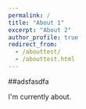 ```yaml
---
permalink: /
title: "About 1"
excerpt: "About 2"
author_profile: true
redirect_from: 
  - /abouttest/
  - /abouttest.html
---
```

##adsfasdfa 

I'm currently about.
